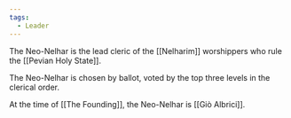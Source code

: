 ```yaml
---
tags:
  - Leader
---
```

The Neo-Nelhar is the lead cleric of the [[Nelharim]] worshippers who rule the [[Pevian Holy State]]. 

The Neo-Nelhar is chosen by ballot, voted by the top three levels in the clerical order. 

At the time of [[The Founding]], the Neo-Nelhar is [[Giò Albrici]].